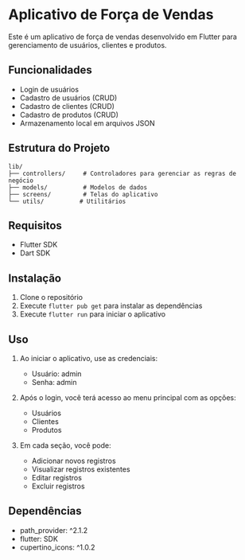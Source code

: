 # Aplicativo de Força de Vendas

Este é um aplicativo de força de vendas desenvolvido em Flutter para gerenciamento de usuários, clientes e produtos.

## Funcionalidades

- Login de usuários
- Cadastro de usuários (CRUD)
- Cadastro de clientes (CRUD)
- Cadastro de produtos (CRUD)
- Armazenamento local em arquivos JSON

## Estrutura do Projeto

```
lib/
├── controllers/     # Controladores para gerenciar as regras de negócio
├── models/          # Modelos de dados
├── screens/         # Telas do aplicativo
└── utils/          # Utilitários
```

## Requisitos

- Flutter SDK
- Dart SDK

## Instalação

1. Clone o repositório
2. Execute `flutter pub get` para instalar as dependências
3. Execute `flutter run` para iniciar o aplicativo

## Uso

1. Ao iniciar o aplicativo, use as credenciais:
   - Usuário: admin
   - Senha: admin

2. Após o login, você terá acesso ao menu principal com as opções:
   - Usuários
   - Clientes
   - Produtos

3. Em cada seção, você pode:
   - Adicionar novos registros
   - Visualizar registros existentes
   - Editar registros
   - Excluir registros

## Dependências

- path_provider: ^2.1.2
- flutter: SDK
- cupertino_icons: ^1.0.2

